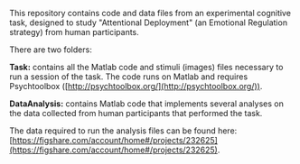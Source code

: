 This repository contains code and data files from an experimental cognitive task, designed to study "Attentional Deployment" (an Emotional Regulation strategy) from human participants.

There are two folders:

**Task:** contains all the Matlab code and stimuli (images) files necessary to run a session of the task. The code runs on Matlab and requires Psychtoolbox ([http://psychtoolbox.org/](http://psychtoolbox.org/)).

**DataAnalysis:** contains Matlab code that implements several analyses on the data collected from human participants that performed the task.

The data required to run the analysis files can be found here: [https://figshare.com/account/home#/projects/232625](https://figshare.com/account/home#/projects/232625).

